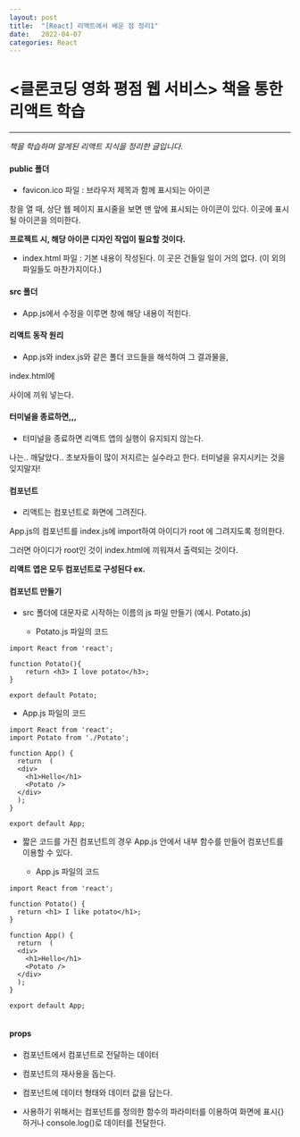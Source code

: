 ```yaml
---
layout: post
title:  "[React] 리액트에서 배운 점 정리1"
date:   2022-04-07
categories: React
---
```


# <클론코딩 영화 평점 웹 서비스> 책을 통한 리액트 학습

---

*책을 학습하며 알게된 리액트 지식을 정리한 글입니다.*


#### public 폴더

- favicon.ico 파일 : 브라우저 제목과 함께 표시되는 아이콘 

창을 열 때, 상단 웹 페이지 표시줄을 보면 맨 앞에 표시되는 아이콘이 있다. 이곳에 표시될 아이콘을 의미한다.

**프로젝트 시, 해당 아이콘 디자인 작업이 필요할 것이다.**

- index.html 파일 : 기본 내용이 작성된다. 이 곳은 건들일 일이 거의 없다. (이 외의 파일들도 마찬가지이다.)

#### src 폴더

- App.js에서 수정을 이루면 창에 해당 내용이 적힌다.

#### 리액트 동작 원리

- App.js와 index.js와 같은 폴더 코드들을 해석하여 그 결과물을,

index.html에 <div id="root"> </div>사이에 끼워 넣는다. 

#### 터미널을 종료하면,,,

- 터미널을 종료하면 리액트 앱의 실행이 유지되지 않는다.

나는.. 깨달았다.. 초보자들이 많이 저지르는 실수라고 한다. 터미널을 유지시키는 것을 잊지말자!

#### 컴포넌트

- 리액트는 컴포넌트로 화면에 그려진다. 

App.js의 컴포넌트를 index.js에 import하여 아이디가 root 에 그려지도록 정의한다. 

그러면 아이디가 root인 것이 index.html에 끼워져서 출력되는 것이다.

**리액트 앱은 모두 컴포넌트로 구성된다 ex. <App />** 


#### 컴포넌트 만들기

- src 폴더에 대문자로 시작하는 이름의 js 파일 만들기 (예시. Potato.js)

  + Potato.js 파일의 코드

```react 
import React from 'react';

function Potato(){
    return <h3> I love potato</h3>;
}

export default Potato;

```

  + App.js 파일의 코드

```react
import React from 'react';
import Potato from './Potato';

function App() {
  return  (
  <div> 
    <h1>Hello</h1> 
    <Potato />
  </div>
  );
}

export default App;

```

- 짧은 코드를 가진 컴포넌트의 경우 App.js 안에서 내부 함수를 만들어 컴포넌트를 이용할 수 있다. 

  + App.js 파일의 코드

```react 
import React from 'react';

function Potato() {
  return <h1> I like potato</h1>;
}

function App() {
  return  (
  <div> 
    <h1>Hello</h1> 
    <Potato />
  </div>
  );
}

export default App;


```

#### props 

- 컴포넌트에서 컴포넌트로 전달하는 데이터

- 컴포넌트의 재사용을 돕는다.

- 컴포넌트에 데이터 형태와 데이터 값을 담는다. 

- 사용하기 위해서는 컴포넌트를 정의한 함수의 파라미터를 이용하여 화면에 표시{}하거나 console.log()로 데이터를 전달한다. 



 
